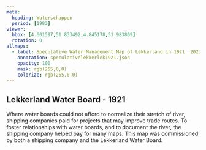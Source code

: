 ```yaml
---
meta:
  heading: Waterschappen
  period: [1983]
viewer:
  bbox: [4.601597,51.833492,4.845178,51.983809]
  rotation: 0
allmaps:
  - label: Speculative Water Management Map of Lekkerland in 1921. 2023. 925 x 625 mm. Scale 1:10000. The Berlage.
    annotation: speculativelekkerlek1921.json
    opacity: 100
    mask: rgb(255,0,0)
    colorize: rgb(255,0,0)
---
```


## Lekkerland Water Board - 1921

Where water boards could not afford to normalize their stretch of river, shipping companies paid for projects that may improve trade routes. To foster relationships with water boards, and to document the river, the shipping company helped pay for many maps. This map was commissioned by both a shipping company and the Lekkerland Water Board. 
